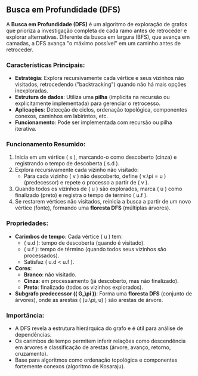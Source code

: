 ## Busca em Profundidade (DFS)

A **Busca em Profundidade (DFS)** é um algoritmo de exploração de grafos que prioriza a investigação completa de cada ramo antes de retroceder e explorar alternativas. Diferente da busca em largura (BFS), que avança em camadas, a DFS avança "o máximo possível" em um caminho antes de retroceder.

### Características Principais:
- **Estratégia**: Explora recursivamente cada vértice e seus vizinhos não visitados, retrocedendo ("backtracking") quando não há mais opções inexploradas.
- **Estrutura de dados**: Utiliza uma **pilha** (implícita na recursão ou explicitamente implementada) para gerenciar o retrocesso.
- **Aplicações**: Detecção de ciclos, ordenação topológica, componentes conexos, caminhos em labirintos, etc.
- **Funcionamento**: Pode ser implementada com recursão ou pilha iterativa.

### Funcionamento Resumido:
1. Inicia em um vértice \( s \), marcando-o como descoberto (cinza) e registrando o tempo de descoberta \( s.d \).
2. Explora recursivamente cada vizinho não visitado:
   - Para cada vizinho \( v \) não descoberto, define \( v.\pi = u \) (predecessor) e repete o processo a partir de \( v \).
3. Quando todos os vizinhos de \( u \) são explorados, marca \( u \) como finalizado (preto) e registra o tempo de término \( u.f \).
4. Se restarem vértices não visitados, reinicia a busca a partir de um novo vértice (fonte), formando uma **floresta DFS** (múltiplas árvores).

### Propriedades:
- **Carimbos de tempo**: Cada vértice \( u \) tem:
  - \( u.d \): tempo de descoberta (quando é visitado).
  - \( u.f \): tempo de término (quando todos seus vizinhos são processados).
  - Satisfaz \( u.d < u.f \).
- **Cores**:
  - **Branco**: não visitado.
  - **Cinza**: em processamento (já descoberto, mas não finalizado).
  - **Preto**: finalizado (todos os vizinhos explorados).
- **Subgrafo predecessor (\( G_\pi \))**: Forma uma **floresta DFS** (conjunto de árvores), onde as arestas \( (u.\pi, u) \) são arestas de árvore.

### Importância:
- A DFS revela a estrutura hierárquica do grafo e é útil para análise de dependências.
- Os carimbos de tempo permitem inferir relações como descendência em árvores e classificação de arestas (árvore, avanço, retorno, cruzamento).
- Base para algoritmos como ordenação topológica e componentes fortemente conexos (algoritmo de Kosaraju).